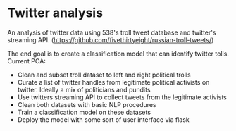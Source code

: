 # Twitter analysis
An analysis of twitter data using 538's troll tweet database and twitter's streaming API.
(https://github.com/fivethirtyeight/russian-troll-tweets/)

The end goal is to create a classification model that can identify twitter tolls. Current POA:

- Clean and subset troll dataset to left and right political trolls
- Curate a list of twitter handles from legitimate political activists on twitter. Ideally a mix of politicians and pundits
- Use twitters streaming API to collect tweets from the legitimate activists
- Clean both datasets with basic NLP procedures
- Train a classification model on these datasets
- Deploy the model with some sort of user interface via flask